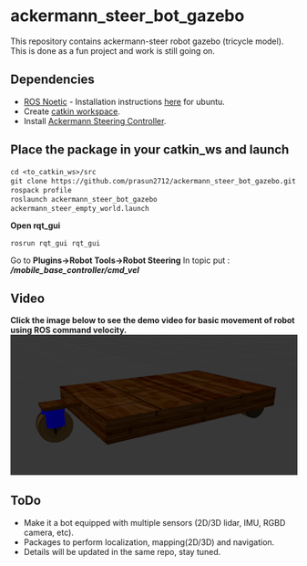 # ackermann_steer_bot_gazebo
This repository contains ackermann-steer robot gazebo (tricycle model). This is done as a fun project and work is still going on.

## Dependencies
* [ROS Noetic](http://wiki.ros.org/noetic) - Installation instructions [here](http://wiki.ros.org/noetic/Installation/Ubuntu) for ubuntu.
* Create [catkin workspace](http://wiki.ros.org/catkin/Tutorials/create_a_workspace).
* Install [Ackermann Steering Controller](http://wiki.ros.org/ackermann_steering_controller).

## Place the package in your catkin_ws and launch
```
cd <to_catkin_ws>/src
git clone https://github.com/prasun2712/ackermann_steer_bot_gazebo.git
rospack profile
roslaunch ackermann_steer_bot_gazebo ackermann_steer_empty_world.launch
```
**Open rqt_gui**
```
rosrun rqt_gui rqt_gui
```
Go to **Plugins->Robot Tools->Robot Steering**
In topic put : ***/mobile_base_controller/cmd_vel***

## Video
**Click the image below to see the demo video for basic movement of robot using ROS command velocity.**
[![Demo Video.](https://github.com/prasun2712/ackermann_steer_bot_gazebo/blob/main/pictures/ackermann_steer_bot.png)](https://youtu.be/z7iN2RVpc_0)

## ToDo
* Make it a bot equipped with multiple sensors (2D/3D lidar, IMU, RGBD camera, etc).
* Packages to perform localization, mapping(2D/3D) and navigation.
* Details will be updated in the same repo, stay tuned.